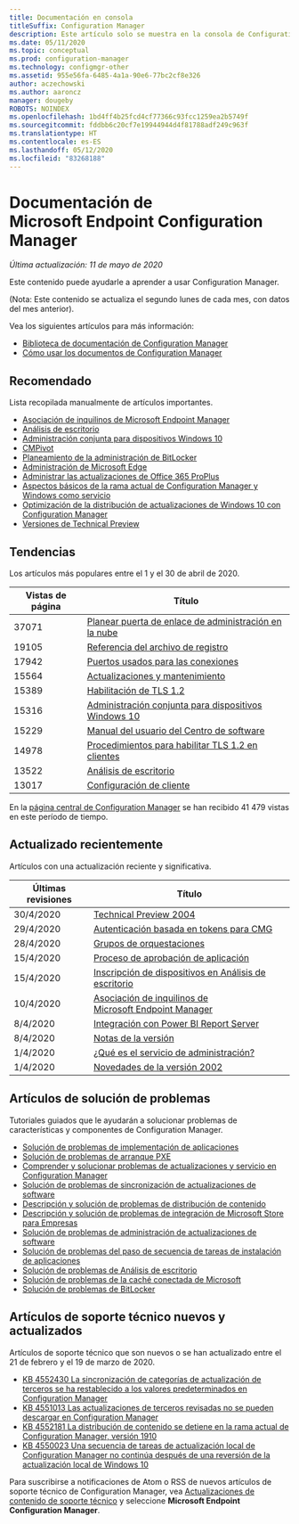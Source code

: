 ```yaml
---
title: Documentación en consola
titleSuffix: Configuration Manager
description: Este artículo solo se muestra en la consola de Configuration Manager.
ms.date: 05/11/2020
ms.topic: conceptual
ms.prod: configuration-manager
ms.technology: configmgr-other
ms.assetid: 955e56fa-6485-4a1a-90e6-77bc2cf8e326
author: aczechowski
ms.author: aaroncz
manager: dougeby
ROBOTS: NOINDEX
ms.openlocfilehash: 1bd4ff4b25fcd4cf77366c93fcc1259ea2b5749f
ms.sourcegitcommit: fddbb6c20cf7e19944944d4f81788adf249c963f
ms.translationtype: HT
ms.contentlocale: es-ES
ms.lasthandoff: 05/12/2020
ms.locfileid: "83268188"
---
```

<!-- 
- Feature 1357546
- This page displays in-console, under the Community workspace, Documentation node. 
- Don't use any relative links; must be full https://docs.microsoft.com and language neutral
- Process: https://microsoft.sharepoint.com/teams/ConfigMgr/Documents/ContentPub/Data%20collection%20process%20for%20Feature%201357546%20In-console%20documentation.docx?web=1
-->

# <a name="microsoft-endpoint-configuration-manager-documentation"></a>Documentación de Microsoft Endpoint Configuration Manager

*Última actualización: 11 de mayo de 2020*

Este contenido puede ayudarle a aprender a usar Configuration Manager.

(Nota: Este contenido se actualiza el segundo lunes de cada mes, con datos del mes anterior).

Vea los siguientes artículos para más información:

- [Biblioteca de documentación de Configuration Manager](https://docs.microsoft.com/mem/configmgr)  
- [Cómo usar los documentos de Configuration Manager](https://docs.microsoft.com/mem/configmgr/core/understand/use-docs)

## <a name="recommended"></a>Recomendado

Lista recopilada manualmente de artículos importantes.

- [Asociación de inquilinos de Microsoft Endpoint Manager](https://docs.microsoft.com/mem/configmgr/tenant-attach/device-sync-actions)
- [Análisis de escritorio](https://docs.microsoft.com/mem/configmgr/desktop-analytics/overview)
- [Administración conjunta para dispositivos Windows 10](https://docs.microsoft.com/mem/configmgr/comanage/overview)  
- [CMPivot](https://docs.microsoft.com/mem/configmgr/core/servers/manage/cmpivot)  
- [Planeamiento de la administración de BitLocker](https://docs.microsoft.com/mem/configmgr/protect/plan-design/bitlocker-management)  
- [Administración de Microsoft Edge](https://docs.microsoft.com/mem/configmgr/apps/deploy-use/deploy-edge)  
- [Administrar las actualizaciones de Office 365 ProPlus](https://docs.microsoft.com/mem/configmgr/sum/deploy-use/manage-office-365-proplus-updates)  
- [Aspectos básicos de la rama actual de Configuration Manager y Windows como servicio](https://docs.microsoft.com/mem/configmgr/core/understand/configuration-manager-and-windows-as-service)
- [Optimización de la distribución de actualizaciones de Windows 10 con Configuration Manager](https://docs.microsoft.com/mem/configmgr/sum/deploy-use/optimize-windows-10-update-delivery)
- [Versiones de Technical Preview](https://docs.microsoft.com/mem/configmgr/core/get-started/technical-preview)

## <a name="trending"></a>Tendencias

Los artículos más populares entre el 1 y el 30 de abril de 2020.

| Vistas de página | Título |
|------------|-------|
| 37071 | [Planear puerta de enlace de administración en la nube](https://docs.microsoft.com/mem/configmgr/core/clients/manage/cmg/plan-cloud-management-gateway) |
| 19105 | [Referencia del archivo de registro](https://docs.microsoft.com/mem/configmgr/core/plan-design/hierarchy/log-files) |
| 17942 | [Puertos usados para las conexiones](https://docs.microsoft.com/mem/configmgr/core/plan-design/hierarchy/ports) |
| 15564 | [Actualizaciones y mantenimiento](https://docs.microsoft.com/mem/configmgr/core/servers/manage/updates) |
| 15389 | [Habilitación de TLS 1.2](https://docs.microsoft.com/mem/configmgr/core/plan-design/security/enable-tls-1-2) |
| 15316 | [Administración conjunta para dispositivos Windows 10](https://docs.microsoft.com/mem/configmgr/comanage/overview) |
| 15229 | [Manual del usuario del Centro de software](https://docs.microsoft.com/mem/configmgr/core/understand/software-center) |
| 14978 | [Procedimientos para habilitar TLS 1.2 en clientes](https://docs.microsoft.com/mem/configmgr/core/plan-design/security/enable-tls-1-2-client) |
| 13522 | [Análisis de escritorio](https://docs.microsoft.com/mem/configmgr/desktop-analytics/overview) |
| 13017 | [Configuración de cliente](https://docs.microsoft.com/mem/configmgr/core/clients/deploy/about-client-settings) |

En la [página central de Configuration Manager](https://docs.microsoft.com/mem/configmgr/) se han recibido 41 479 vistas en este período de tiempo.

## <a name="recently-updated"></a>Actualizado recientemente

Artículos con una actualización reciente y significativa.

| Últimas revisiones | Título |
|---------------|-------|
| 30/4/2020 | [Technical Preview 2004](https://docs.microsoft.com/mem/configmgr/core/get-started/2020/technical-preview-2004) |
| 29/4/2020 | [Autenticación basada en tokens para CMG](https://docs.microsoft.com/mem/configmgr/core/clients/deploy/deploy-clients-cmg-token) |
| 28/4/2020 | [Grupos de orquestaciones](https://docs.microsoft.com/mem/configmgr/sum/deploy-use/orchestration-groups) |
| 15/4/2020 | [Proceso de aprobación de aplicación](https://docs.microsoft.com/mem/configmgr/develop/apps/application-approval-process) |
| 15/4/2020 | [Inscripción de dispositivos en Análisis de escritorio](https://docs.microsoft.com/mem/configmgr/desktop-analytics/enroll-devices) |
| 10/4/2020 | [Asociación de inquilinos de Microsoft Endpoint Manager](https://docs.microsoft.com/mem/configmgr/tenant-attach/device-sync-actions) |
| 8/4/2020 | [Integración con Power BI Report Server](https://docs.microsoft.com/mem/configmgr/core/servers/manage/powerbi-report-server) |
| 8/4/2020 | [Notas de la versión](https://docs.microsoft.com/mem/configmgr/core/servers/deploy/install/release-notes) |
| 1/4/2020 | [¿Qué es el servicio de administración?](https://docs.microsoft.com/mem/configmgr/develop/adminservice/overview) |
| 1/4/2020 | [Novedades de la versión 2002](https://docs.microsoft.com/mem/configmgr/core/plan-design/changes/whats-new-in-version-2002) |

## <a name="troubleshooting-articles"></a>Artículos de solución de problemas

Tutoriales guiados que le ayudarán a solucionar problemas de características y componentes de Configuration Manager.

- [Solución de problemas de implementación de aplicaciones](https://docs.microsoft.com/mem/configmgr/apps/understand/app-deployment-technical-reference)
- [Solución de problemas de arranque PXE](https://support.microsoft.com/help/4468612)
- [Comprender y solucionar problemas de actualizaciones y servicio en Configuration Manager](https://support.microsoft.com/help/4490424)
- [Solución de problemas de sincronización de actualizaciones de software](https://support.microsoft.com/help/10059)
- [Descripción y solución de problemas de distribución de contenido](https://support.microsoft.com/help/4482728)
- [Descripción y solución de problemas de integración de Microsoft Store para Empresas](https://docs.microsoft.com/mem/configmgr/apps/deploy-use/troubleshoot-microsoft-store-for-business-integration)
- [Solución de problemas de administración de actualizaciones de software](https://support.microsoft.com/help/10680)
- [Solución de problemas del paso de secuencia de tareas de instalación de aplicaciones](https://support.microsoft.com/help/18408/)
- [Solución de problemas de Análisis de escritorio](https://docs.microsoft.com/mem/configmgr/desktop-analytics/troubleshooting)
- [Solución de problemas de la caché conectada de Microsoft](https://docs.microsoft.com/mem/configmgr/core/servers/deploy/configure/troubleshoot-microsoft-connected-cache)
- [Solución de problemas de BitLocker](https://docs.microsoft.com/mem/configmgr/protect/tech-ref/bitlocker/troubleshoot)

## <a name="new-and-updated-support-articles"></a>Artículos de soporte técnico nuevos y actualizados

Artículos de soporte técnico que son nuevos o se han actualizado entre el 21 de febrero y el 19 de marzo de 2020.

- [KB 4552430 La sincronización de categorías de actualización de terceros se ha restablecido a los valores predeterminados en Configuration Manager](https://support.microsoft.com/help/4552430)
- [KB 4551013 Las actualizaciones de terceros revisadas no se pueden descargar en Configuration Manager](https://support.microsoft.com/help/4551013)
- [KB 4552181 La distribución de contenido se detiene en la rama actual de Configuration Manager, versión 1910](https://support.microsoft.com/help/4552181)
- [KB 4550023 Una secuencia de tareas de actualización local de Configuration Manager no continúa después de una reversión de la actualización local de Windows 10](https://support.microsoft.com/help/4550023)

Para suscribirse a notificaciones de Atom o RSS de nuevos artículos de soporte técnico de Configuration Manager, vea [Actualizaciones de contenido de soporte técnico](https://support.microsoft.com/help/4089498/) y seleccione **Microsoft Endpoint Configuration Manager**.  
